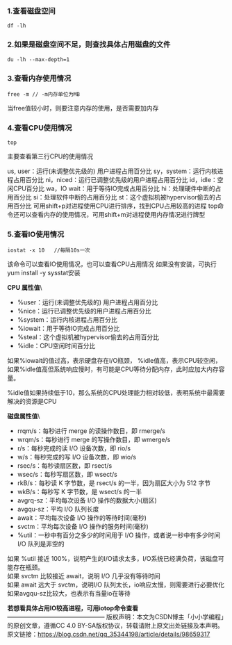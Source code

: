 ### 1.查看磁盘空间
~~~
df -lh
~~~
### 2.如果是磁盘空间不足，则查找具体占用磁盘的文件
~~~
du -lh --max-depth=1
~~~
### 3.查看内存使用情况
~~~
free -m // -m内存单位为MB
~~~
当free值较小时，则要注意内存的使用，是否需要加内存

### 4.查看CPU使用情况
~~~
top

~~~
主要查看第三行CPU的使用情况

us, user：运行(未调整优先级的) 用户进程占用百分比
sy，system：运行内核进程占用百分比
ni，niced：运行已调整优先级的用户进程占用百分比
id，idle：空闲CPU百分比
wa，IO wait：用于等待IO完成占用百分比
hi：处理硬件中断的占用百分比
si：处理软件中断的占用百分比
st：这个虚拟机被hypervisor偷去的占用百分比
可用shift+p对进程使用CPU进行排序，找到CPU占用较高的进程
top命令还可以查看内存的使用情况，可用shift+m对进程使用内存情况进行牌型

### 5.查看IO使用情况
~~~
iostat -x 10   //每隔10s一次
~~~
该命令可以查看IO使用情况，也可以查看CPU占用情况
如果没有安装，可执行yum install -y sysstat安装

**CPU 属性值**\
- %user：运行(未调整优先级的) 用户进程占用百分比
- %nice：运行已调整优先级的用户进程占用百分比
- %system：运行内核进程占用百分比
- %iowait：用于等待IO完成占用百分比
- %steal：这个虚拟机被hypervisor偷去的占用百分比
- %idle：CPU空闲时间百分比

如果%iowait的值过高，表示硬盘存在I/O瓶颈，
%idle值高，表示CPU较空闲，
如果%idle值高但系统响应慢时，有可能是CPU等待分配内存，此时应加大内存容量。

%idle值如果持续低于10，那么系统的CPU处理能力相对较低，表明系统中最需要解决的资源是CPU

**磁盘属性值**\
- rrqm/s：每秒进行 merge 的读操作数目，即 rmerge/s
- wrqm/s：每秒进行 merge 的写操作数目，即 wmerge/s
- r/s：每秒完成的读 I/O 设备次数，即 rio/s
- w/s：每秒完成的写 I/O 设备次数，即 wio/s
- rsec/s：每秒读扇区数，即 rsect/s
- wsec/s：每秒写扇区数，即 wsect/s
- rkB/s：每秒读 K 字节数，是 rsect/s 的一半，因为扇区大小为 512 字节
- wkB/s：每秒写 K 字节数，是 wsect/s 的一半
- avgrq-sz：平均每次设备 I/O 操作的数据大小(扇区)
- avgqu-sz：平均 I/O 队列长度
- await：平均每次设备 I/O 操作的等待时间(毫秒)
- svctm：平均每次设备 I/O 操作的服务时间(毫秒)
- %util：一秒中有百分之多少的时间用于 I/O 操作，或者说一秒中有多少时间 I/O 队列是非空的

如果 %util 接近 100%，说明产生的I/O请求太多，I/O系统已经满负荷，该磁盘可能存在瓶颈。\
如果 svctm 比较接近 await，说明 I/O 几乎没有等待时间\
如果 await 远大于 svctm，说明I/O 队列太长，io响应太慢，则需要进行必要优化\
如果avgqu-sz比较大，也表示有当量io在等待

**若想看具体占用IO较高进程，可用iotop命令查看**
————————————————
版权声明：本文为CSDN博主「小小学编程」的原创文章，遵循CC 4.0 BY-SA版权协议，转载请附上原文出处链接及本声明。
原文链接：https://blog.csdn.net/qq_35344198/article/details/98659317